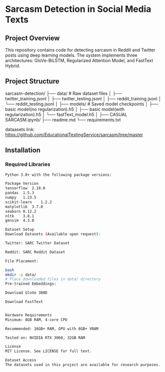 
# Sarcasm Detection in Social Media Texts

## Project Overview
This repository contains code for detecting sarcasm in Reddit and Twitter posts using deep learning models. The system implements three architectures: GloVe-BiLSTM, Regularized Attention Model, and FastText Hybrid.

## Project Structure

sarcasm-detection/
├── data/ # Raw dataset files 
│ ├── twitter_training.jsonl
│ ├── twitter_testing.jsonl
│ ├── reddit_training.jsonl
│ └── reddit_testing.jsonl
│
├── models/ # Saved model checkpoints
│ ├── basic model(no regularization).h5
│ ├── basic model(with regularization).h5
│ └── fastText_model.h5
│
├── CASUAL SARCASM.ipynb/ 
├── readme.md
└── requirements.txt

dataasets link: https://github.com/EducationalTestingService/sarcasm/tree/master

## Installation

### Required Libraries
```bash
Python 3.8+ with the following package versions:

Package	Version
tensorflow	2.10.0
pandas	1.5.3
numpy	1.23.5
scikit-learn	1.2.2
matplotlib	3.7.0
seaborn	0.12.2
nltk	3.8.1
gensim	4.3.0

Dataset Setup
Download Datasets (Available upon request):

Twitter: SARC Twitter Dataset

Reddit: SARC Reddit Dataset

File Placement:

bash
mkdir -p data/
# Place downloaded files in data/ directory
Pre-trained Embeddings:

Download GloVe 300D

Download FastText


Hardware Requirements
Minimum: 8GB RAM, 4-core CPU

Recommended: 16GB+ RAM, GPU with 8GB+ VRAM

Tested on: NVIDIA RTX 3060, 32GB RAM

License
MIT License. See LICENSE for full text.

Dataset Access
The datasets used in this project are available for research purposes. Contact your.name@institution.com for access requests.
